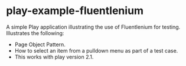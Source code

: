 play-example-fluentlenium
=====================================

A simple Play application illustrating the use of Fluentlenium for testing. Illustrates the following:

  * Page Object Pattern.
  * How to select an item from a pulldown menu as part of a test case.
  * This works with play version 2.1.


